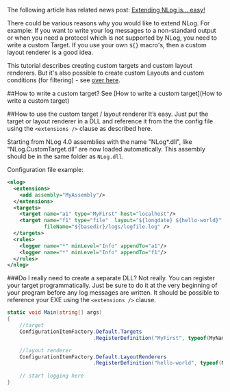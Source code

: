 The following article has related news post: [Extending NLog is... easy!](http://nlog-project.org/2015/06/30/extending-nlog-is-easy.html)

There could be various reasons why you would like to extend NLog. For example: If you want to write your log messages to a non-standard output or when you need a protocol which is not supported by NLog, you need to write a custom Target. If you use your own `${}` macro's, then a custom layout renderer is a good idea.  

This tutorial describes creating custom targets and custom layout renderers. But it's also possible to create custom Layouts and custom conditions (for filtering) - see [over here](https://github.com/NLog/NLog/wiki/Conditions#extensibility). 

##How to write a custom target?
See [How to write a custom target](How to write a custom target)

##How to use the custom target / layout renderer
It’s easy. Just put the target or layout renderer in a DLL and reference it from the the config file using the `<extensions />` clause as described here.

Starting from NLog 4.0 assemblies with the name "NLog*.dll", like “NLog.CustomTarget.dll” are now loaded automatically. This assembly should be in the same folder as `NLog.dll`. 

Configuration file example:
```xml
<nlog> 
  <extensions> 
    <add assembly="MyAssembly"/> 
  </extensions> 
  <targets> 
    <target name="a1" type="MyFirst" host="localhost"/> 
    <target name="f1" type="file"  layout="${longdate} ${hello-world}" 
            fileName="${basedir}/logs/logfile.log" />
  </targets> 
  <rules> 
    <logger name="*" minLevel="Info" appendTo="a1"/> 
    <logger name="*" minLevel="Info" appendTo="f1"/> 
  </rules> 
</nlog>
```


###Do I really need to create a separate DLL?
Not really. You can register your target programmatically. Just be sure to do it at the very beginning of your program before any log messages are written. It should be possible to reference your EXE using the `<extensions />` clause.
```csharp
static void Main(string[] args) 
{ 
    //target
    ConfigurationItemFactory.Default.Targets
                            .RegisterDefinition("MyFirst", typeof(MyNamespace.MyFirstTarget));

    //layout renderer
    ConfigurationItemFactory.Default.LayoutRenderers
                            .RegisterDefinition("hello-world", typeof(MyNamespace.HelloWorldLayoutRenderer ));
 
    // start logging here 
}
```